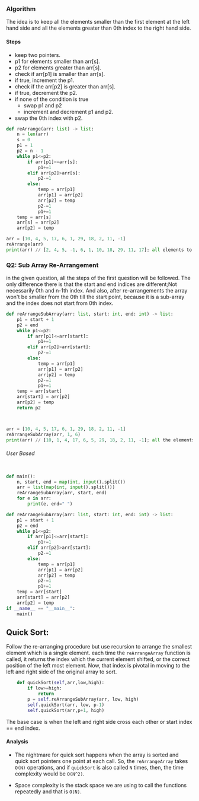 ### Algorithm

The idea is to keep all the elements smaller than the first element at the left hand side and all the elements greater than 0th index to the right hand side.

#### Steps

- keep two pointers.
- p1 for elements smaller than arr[s].
- p2 for elements greater than arr[s].
- check if arr[p1] is smaller than arr[s].
- if true, increment the p1.
- check if the arr[p2] is greater than arr[s].
- if true, decrement the p2.
- if none of the condition is true
  - swap p1 and p2
  - increment and decrement p1 and p2.
- swap the 0th index with p2.

```py
def reArrange(arr: list) -> list:
    n = len(arr)
    s = 0
    p1 = 1
    p2 = n - 1
    while p1<=p2:
        if arr[p1]<=arr[s]:
            p1+=1
        elif arr[p2]>arr[s]:
            p2-=1
        else:
            temp = arr[p1]
            arr[p1] = arr[p2]
            arr[p2] = temp
            p2-=1
            p1+=1
    temp = arr[s]
    arr[s] = arr[p2]
    arr[p2] = temp

arr = [10, 4, 5, 17, 6, 1, 29, 18, 2, 11, -1]
reArrange(arr)
print(arr) // [2, 4, 5, -1, 6, 1, 10, 18, 29, 11, 17]; all elements to the left side fo 10 is smaller than 10.


```

### Q2: Sub Array Re-Arrangement

in the given question, all the steps of the first question will be followed.
The only difference there is that the start and end indices are different;Not necessarily 0th and n-1th index.
And also, after re-arrangements the array won't be smaller from the 0th till the start point, because it is a sub-array and the index does not start from 0th index.

```py
def reArrangeSubArray(arr: list, start: int, end: int) -> list:
    p1 = start + 1
    p2 = end
    while p1<=p2:
        if arr[p1]<=arr[start]:
            p1+=1
        elif arr[p2]>arr[start]:
            p2-=1
        else:
            temp = arr[p1]
            arr[p1] = arr[p2]
            arr[p2] = temp
            p2-=1
            p1+=1
    temp = arr[start]
    arr[start] = arr[p2]
    arr[p2] = temp
    return p2



arr = [10, 4, 5, 17, 6, 1, 29, 18, 2, 11, -1]
reArrangeSubArray(arr, 1, 6)
print(arr) // [10, 1, 4, 17, 6, 5, 29, 18, 2, 11, -1]; all the elements to the left side of 1st index is not smaller, because the starting index is 1.

```

###### User Based

```py

def main():
    n, start, end = map(int, input().split())
    arr = list(map(int, input().split()))
    reArrangeSubArray(arr, start, end)
    for e in arr:
        print(e, end=" ")

def reArrangeSubArray(arr: list, start: int, end: int) -> list:
    p1 = start + 1
    p2 = end
    while p1<=p2:
        if arr[p1]<=arr[start]:
            p1+=1
        elif arr[p2]>arr[start]:
            p2-=1
        else:
            temp = arr[p1]
            arr[p1] = arr[p2]
            arr[p2] = temp
            p2-=1
            p1+=1
    temp = arr[start]
    arr[start] = arr[p2]
    arr[p2] = temp
if __name__ == "__main__":
    main()
```

## Quick Sort:

Follow the re-arranging procedure but use recursion to arrange the smallest element which is a single element.
each time the `reArrangeArray` function is called, it returns the index which the current element shifted, or the correct position of the left most element.
Now, that index is pivotal in moving to the left and right side of the original array to sort.

```py
    def quickSort(self,arr,low,high):
        if low>=high:
            return
        p = self.reArrangeSubArray(arr, low, high)
        self.quickSort(arr, low, p-1)
        self.quickSort(arr,p+1, high)
```

The base case is when the left and right side cross each other or start index == end index.

#### Analysis

- The nightmare for quick sort happens when the array is sorted and quick sort pointers one point at each call.
  So, the `reArrangeArray` takes `O(N)` operations, and if `quickSort` is also called `N` times, then, the time complexity would be `O(N^2)`.

- Space complexity is the stack space we are using to call the functions repeatedly and that is `O(N)`.
